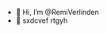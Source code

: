 - 👋 Hi, I’m @RemiVerlinden
- 🌱 sxdcvef rtgyh

<!---
RemiVerlinden/RemiVerlinden is a ✨ special ✨ repository because its `README.md` (this file) appears on your GitHub profile.
You can click the Preview link to take a look at your changes.
--->
